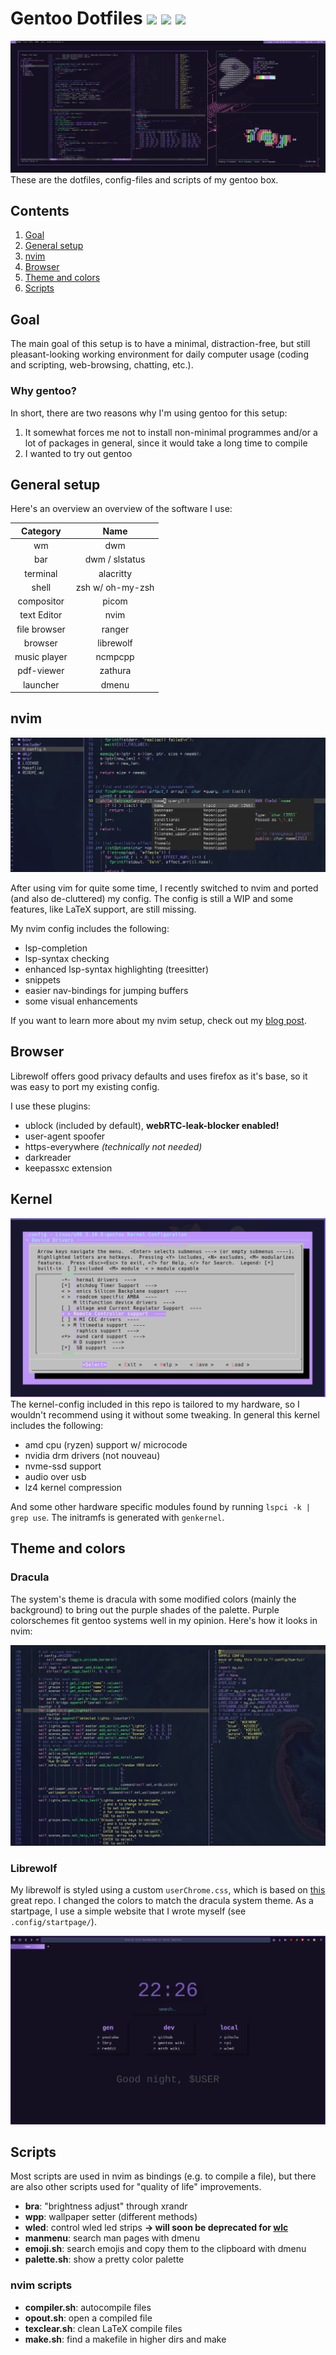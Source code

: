 # Gentoo Dotfiles ![](https://shields.io/badge/Distro-Gentoo-6E56AF.svg) ![](https://img.shields.io/badge/Branch-Master-blue.svg)  ![](https://img.shields.io/badge/License-MIT-orange.svg) 

![desktop screenshot](https://github.com/channel-42/gentoo/blob/master/Pictures/.resources/main.png "Screenshot of my desktop")
These are the dotfiles, config-files and scripts of my gentoo box.

## Contents
1. [Goal](#goal)
2. [General setup](#general-setup)
3. [nvim](#nvim)
4. [Browser](#browser)
5. [Theme and colors](#theme-and-colors)
6. [Scripts](#scripts)

## Goal
The main goal of this setup is to have a minimal, distraction-free, but still pleasant-looking working environment for daily computer usage (coding and scripting, web-browsing, chatting, etc.).  
### Why gentoo?
In short, there are two reasons why I'm using gentoo for this setup:
1. It somewhat forces me not to install non-minimal programmes and/or a lot of packages in general, since it would take a long time to compile
2. I wanted to try out gentoo

## General setup

Here's an overview an overview of the software I use:

| Category | Name |
|:--------:|:----:|
|wm|dwm|
|bar|dwm / slstatus|
|terminal|alacritty|
|shell|zsh w/ oh-my-zsh|
|compositor|picom|
|text Editor|nvim|
|file browser|ranger|
|browser|librewolf|
|music player|ncmpcpp|
|pdf-viewer|zathura|
|launcher|dmenu|

## nvim

![vim example](https://github.com/channel-42/gentoo/blob/master/Pictures/.resources/nvim.png "Example of nvim")

After using vim for quite some time, I recently switched to nvim and ported (and also de-cluttered) my config. The config is still a WIP and some features, like LaTeX support, are still missing. 

My nvim config includes the following:
- lsp-completion
- lsp-syntax checking
- enhanced lsp-syntax highlighting (treesitter)
- snippets
- easier nav-bindings for jumping buffers
- some visual enhancements 

If you want to learn more about my nvim setup, check out my [blog post](https://blog.devls.de/nvim-setup/nvim-setup.html).

## Browser

Librewolf offers good privacy defaults and uses firefox as it's base, so it was easy to port my existing config. 

I use these plugins:
- ublock (included by default), **webRTC-leak-blocker enabled!**
- user-agent spoofer
- https-everywhere *(technically not needed)*
- darkreader
- keepassxc extension

## Kernel
![kernel pic](https://github.com/channel-42/gentoo/blob/master/Pictures/.resources/kernel.png "Screenshot of my desktop")
The kernel-config included in this repo is tailored to my hardware, so I wouldn't recommend using it without some tweaking. In general this kernel includes the following: 
- amd cpu (ryzen) support w/ microcode
- nvidia drm drivers (not nouveau)
- nvme-ssd support
- audio over usb
- lz4 kernel compression

And some other hardware specific modules found by running `lspci -k | grep use`. The initramfs is generated with `genkernel`.

## Theme and colors
### Dracula
The system's theme is dracula with some modified colors (mainly the background) to bring out the purple shades of the palette. Purple colorschemes fit gentoo systems well in my opinion. Here's how it looks in nvim:

![another screenshot](https://github.com/channel-42/gentoo/blob/master/Pictures/.resources/colors.png "Screenshot of my desktop")
### Librewolf
My librewolf is styled using a custom `userChrome.css`, which is based on [this](https://github.com/mut-ex/minimal-functional-fox) great repo. I changed the colors to match the dracula system theme. As a startpage, I use a simple website that I wrote myself (see `.config/startpage/`). 

![librewolf screenshot](https://github.com/channel-42/gentoo/blob/master/Pictures/.resources/browser.png "Screenshot librewolf")

## Scripts

Most scripts are used in nvim as bindings (e.g. to compile a file), but there are also other scripts used for "quality of life" improvements.

- **bra**: "brightness adjust" through xrandr
- **wpp**: wallpaper setter (different methods)
- **wled**: control wled led strips **-> will soon be deprecated for [wlc](https://github.com/channel-42/wlc)**
- **manmenu**: search man pages with dmenu
- **emoji.sh**: search emojis and copy them to the clipboard with dmenu
- **palette.sh**: show a pretty color palette

### nvim scripts

- **compiler.sh**: autocompile files
- **opout.sh**: open a compiled file
- **texclear.sh**: clean LaTeX compile files
- **make.sh**: find a makefile in higher dirs and make 
